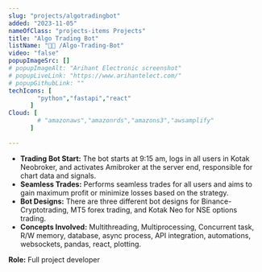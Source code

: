 ```yaml
---
slug: "projects/algotradingbot"
added: "2023-11-05"
nameOfClass: "projects-items Projects"
title: "Algo Trading Bot"
listName: "👨‍🔬 /Algo-Trading-Bot"
video: "false"
popupImageSrc: []
# popupImageAlt: "Arihant Electronic screenshot"
# popupLiveLink: "https://www.arihantelect.com/"
# popupGithubLink: ""
techIcons: [
        "python","fastapi","react"
      ]
Cloud: [
        # "amazonaws","amazonrds","amazons3","awsamplify"
      ]
    
---
```


- **Trading Bot Start:** The bot starts at 9:15 am, logs in all users in Kotak Neobroker, and activates Amibroker at the server end, responsible for chart data and signals.
- **Seamless Trades:** Performs seamless trades for all users and aims to gain maximum profit or minimize losses based on the strategy.
- **Bot Designs:** There are three different bot designs for Binance-Cryptotrading, MT5 forex trading, and Kotak Neo for NSE options trading.
- **Concepts Involved:** Multithreading, Multiprocessing, Concurrent task, R/W memory, database, async process, API integration, automations, websockets, pandas, react, plotting.

**Role:** Full project developer